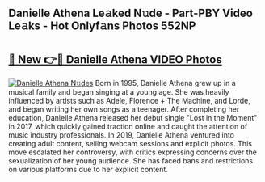 ## Danielle Athena Le𝚊ked N𝚞de - Part-PBY Video Le𝚊ks - Hot Onlyf𝚊ns Photos 552NP

# <h2><a href="http://ab84897.deff.icu/?id=Danielle+Athena">🔗 New 👉🔴 Danielle Athena VIDEO Photos</a></h2>

[![Danielle Athena N𝚞des](https://i.imgur.com/rIISA9y.gif)](http://ab84897.deff.icu/?id=Danielle+Athena)
Born in 1995, Danielle Athena grew up in a musical family and began singing at a young age. She was heavily influenced by artists such as Adele, Florence + The Machine, and Lorde, and began writing her own songs as a teenager. After completing her education, Danielle Athena released her debut single "Lost in the Moment" in 2017, which quickly gained traction online and caught the attention of music industry professionals. In 2019, Danielle Athena ventured into creating adult content, selling webcam sessions and explicit photos. This move escalated her controversy, with critics expressing concerns over the sexualization of her young audience. She has faced bans and restrictions on various platforms due to her explicit content.

